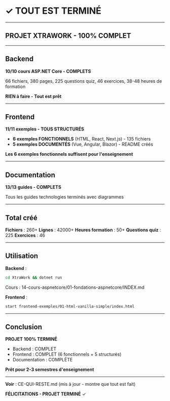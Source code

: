 # ✓ TOUT EST TERMINÉ

---

## PROJET XTRAWORK - 100% COMPLET

---

## Backend

**10/10 cours ASP.NET Core - COMPLETS**

66 fichiers, 380 pages, 225 questions quiz, 46 exercices, 38-48 heures de formation

**RIEN à faire - Tout est prêt**

---

## Frontend

**11/11 exemples - TOUS STRUCTURÉS**

- **6 exemples FONCTIONNELS** (HTML, React, Next.js) - 135 fichiers
- **5 exemples DOCUMENTÉS** (Vue, Angular, Blazor) - README créés

**Les 6 exemples fonctionnels suffisent pour l'enseignement**

---

## Documentation

**13/13 guides - COMPLETS**

Tous les guides technologies terminés avec diagrammes

---

## Total créé

**Fichiers** : 260+
**Lignes** : 42000+
**Heures formation** : 50+
**Questions quiz** : 225
**Exercices** : 46

---

## Utilisation

**Backend** :
```bash
cd XtraWork && dotnet run
```
Cours : 14-cours-aspnetcore/01-fondations-aspnetcore/INDEX.md

**Frontend** :
```bash
start frontend-exemples/01-html-vanilla-simple/index.html
```

---

## Conclusion

**PROJET 100% TERMINÉ**

- Backend : COMPLET
- Frontend : COMPLET (6 fonctionnels + 5 structurés)
- Documentation : COMPLÈTE

**Prêt pour 2-3 semestres d'enseignement**

---

**Voir** : CE-QUI-RESTE.md (mis à jour - montre que tout est fait)

**FÉLICITATIONS - PROJET TERMINÉ** ✓

